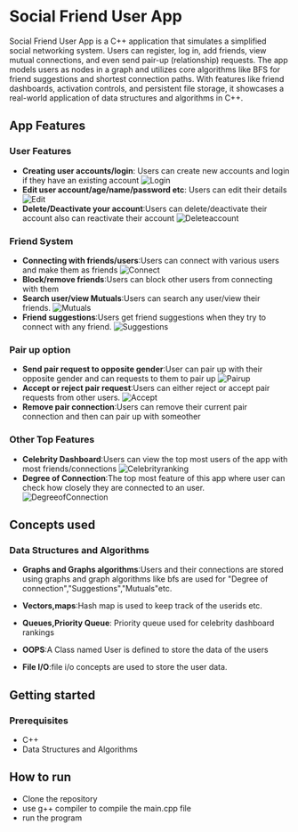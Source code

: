 # Social Friend User App 

Social Friend User App is a  C++ application that simulates a simplified social networking system. Users can register, log in, add friends, view mutual connections, and even send pair-up (relationship) requests. The app models users as nodes in a graph and utilizes core algorithms like BFS for friend suggestions and shortest connection paths. With features like friend dashboards, activation controls, and persistent file storage, it showcases a real-world application of data structures and algorithms in C++.

## App Features

### User Features
- **Creating user accounts/login**: Users can create new accounts and login if they have an existing account 
  ![Login](Screenshots/Loginorcreateaccount.png)
- **Edit user account/age/name/password etc**: Users can edit their details 
   ![Edit](Screenshots/Edit.png)
- **Delete/Deactivate your account**:Users can delete/deactivate their account also can reactivate their account
   ![Deleteaccount](Screenshots/Deactivate.png)
### Friend System

- **Connecting with friends/users**:Users can connect with various users and make them as friends
    ![Connect](Screenshots/Connect.png)
- **Block/remove friends**:Users can block other users from connecting with them
- **Search user/view Mutuals**:Users can search any user/view their friends.
   ![Mutuals](Screenshots/Mutuals.png)
- **Friend suggestions**:Users get friend suggestions when they try to connect with any friend.
   ![Suggestions](Screenshots/Suggestions.png)
### Pair up option

- **Send pair request to opposite gender**:User can pair up with their opposite gender and can requests to them to pair up
    ![Pairup](Screenshots/Pairup.png)
- **Accept or reject pair request**:Users can either reject or accept pair requests from other users.
    ![Accept](Screenshots/Acceptpairup.png)
- **Remove pair connection**:Users can remove their current pair connection and then can pair up with someother

### Other Top Features

- **Celebrity Dashboard**:Users can view the top most users of the app with most friends/connections
   ![Celebrityranking](Screenshots/Celebrityranking.png)
- **Degree of Connection**:The top most feature of this app where user can check how closely they are connected to an user.
   ![DegreeofConnection](Screenshots/Degreeofconnection.png)

## Concepts used

### Data Structures and Algorithms

- **Graphs and Graphs algorithms**:Users and their connections are stored using graphs and graph algorithms like bfs are used for "Degree of connection","Suggestions","Mutuals"etc.

- **Vectors,maps**:Hash map is used to keep track of the userids etc.

- **Queues,Priority Queue**: Priority queue used for celebrity dashboard rankings

- **OOPS**:A Class named User is defined to store the data of the users 

- **File I/O**:file i/o concepts are used to store the user data.

## Getting started

### Prerequisites
- C++
- Data Structures and Algorithms

## How to run

- Clone the repository
- use g++ compiler to compile the main.cpp file
- run the program





